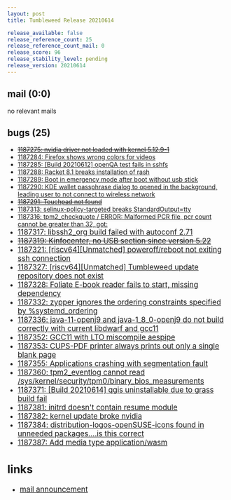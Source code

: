 ```yaml
---
layout: post
title: Tumbleweed Release 20210614

release_available: false
release_reference_count: 25
release_reference_count_mail: 0
release_score: 96
release_stability_level: pending
release_version: 20210614
---
```


## mail (0:0)

no relevant mails

## bugs (25)

<!--more-->

- ~~[1187275: nvidia driver not loaded with kernel 5.12.9-1](https://bugzilla.opensuse.org/show_bug.cgi?id=1187275)~~
- [1187284: Firefox shows wrong colors for videos](https://bugzilla.opensuse.org/show_bug.cgi?id=1187284)
- [1187285: \[Build 20210612\] openQA test fails in sshfs](https://bugzilla.opensuse.org/show_bug.cgi?id=1187285)
- [1187288: Racket 8.1 breaks installation of rash](https://bugzilla.opensuse.org/show_bug.cgi?id=1187288)
- [1187289: Boot in emergency mode after boot without usb stick](https://bugzilla.opensuse.org/show_bug.cgi?id=1187289)
- [1187290: KDE wallet passphrase dialog to opened in the background, leading user to not connect to wireless network](https://bugzilla.opensuse.org/show_bug.cgi?id=1187290)
- ~~[1187291: Touchpad not found](https://bugzilla.opensuse.org/show_bug.cgi?id=1187291)~~
- [1187313: selinux-policy-targeted breaks StandardOutput=tty](https://bugzilla.opensuse.org/show_bug.cgi?id=1187313)
- [1187316: tpm2_checkquote / ERROR: Malformed PCR file, pcr count cannot be greater than 32, got: <BIG NUMBER>](https://bugzilla.opensuse.org/show_bug.cgi?id=1187316)
- [1187317: libssh2_org build failed with autoconf 2.71](https://bugzilla.opensuse.org/show_bug.cgi?id=1187317)
- ~~[1187319: Kinfocenter, no USB section since version 5.22](https://bugzilla.opensuse.org/show_bug.cgi?id=1187319)~~
- [1187321: \[riscv64\]\[Unmatched\] poweroff/reboot not exiting ssh connection](https://bugzilla.opensuse.org/show_bug.cgi?id=1187321)
- [1187327: \[riscv64\]\[Unmatched\] Tumbleweed update repository does not exist](https://bugzilla.opensuse.org/show_bug.cgi?id=1187327)
- [1187328: Foliate E-book reader fails to start, missing dependency](https://bugzilla.opensuse.org/show_bug.cgi?id=1187328)
- [1187332: zypper ignores the ordering constraints specified by %systemd_ordering](https://bugzilla.opensuse.org/show_bug.cgi?id=1187332)
- [1187336: java-11-openj9 and java-1_8_0-openj9 do not build correctly with current libdwarf and gcc11](https://bugzilla.opensuse.org/show_bug.cgi?id=1187336)
- [1187352: GCC11 with LTO miscompile aespipe](https://bugzilla.opensuse.org/show_bug.cgi?id=1187352)
- [1187353: CUPS-PDF printer always prints out only a single blank page](https://bugzilla.opensuse.org/show_bug.cgi?id=1187353)
- [1187355: Applications crashing with segmentation fault](https://bugzilla.opensuse.org/show_bug.cgi?id=1187355)
- [1187360: tpm2_eventlog cannot read /sys/kernel/security/tpm0/binary_bios_measurements](https://bugzilla.opensuse.org/show_bug.cgi?id=1187360)
- [1187371: \[Build 20210614\] qgis uninstallable due to grass build fail](https://bugzilla.opensuse.org/show_bug.cgi?id=1187371)
- [1187381: initrd doesn't contain resume module](https://bugzilla.opensuse.org/show_bug.cgi?id=1187381)
- [1187382: kernel update broke nvidia](https://bugzilla.opensuse.org/show_bug.cgi?id=1187382)
- [1187384: distribution-logos-openSUSE-icons found in unneeded packages....is this correct](https://bugzilla.opensuse.org/show_bug.cgi?id=1187384)
- [1187387: Add media type application/wasm](https://bugzilla.opensuse.org/show_bug.cgi?id=1187387)



## links

- [mail announcement](https://github.com/boombatower/tumbleweed-review/issues/10)
